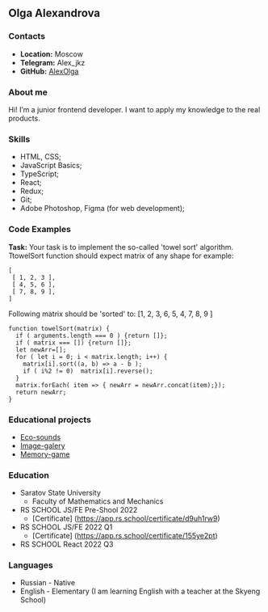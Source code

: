 ## Olga Alexandrova

### Contacts

- **Location:** Moscow
- **Telegram:** Alex_jkz
- **GitHub:** [AlexOlga](https://github.com/AlexOlga)

### About me

Hi! I’m a junior frontend developer. I  want to apply my knowledge to the real products.

### Skills

- HTML, CSS;
- JavaScript Basics;
- TypeScript;
- React;
- Redux;
- Git;
- Adobe Photoshop, Figma (for web development);

### Code Examples

**Task:** Your task is to implement the so-called 'towel sort' algorithm. TtowelSort function should expect matrix of any shape for example:

```
[
 [ 1, 2, 3 ],
 [ 4, 5, 6 ],
 [ 7, 8, 9 ],
]
```

Following matrix should be 'sorted' to:
[1, 2, 3, 6, 5, 4, 7, 8, 9 ]

```
function towelSort(matrix) {
  if ( arguments.length === 0 ) {return []};
  if ( matrix === []) {return []};
  let newArr=[];
  for ( let i = 0; i < matrix.length; i++) {
    matrix[i].sort((a, b) => a - b );
    if ( i%2 != 0)  matrix[i].reverse();      
  }
  matrix.forEach( item => { newArr = newArr.concat(item);});
  return newArr;
}
```

### Educational projects

- [Eco-sounds](https://rolling-scopes-school.github.io/alexolga-JSFEPRESCHOOL/js30-eco-sounds/)
- [Image-galery](https://rolling-scopes-school.github.io/alexolga-JSFEPRESCHOOL/image-galery/)
- [Memory-game](https://rolling-scopes-school.github.io/alexolga-JSFEPRESCHOOL/memory-game/)

### Education

- Saratov State University
  - Faculty of Mathematics and Mechanics
- RS SCHOOL JS/FE Pre-Shool 2022
  - [Certificate] (https://app.rs.school/certificate/d9uh1rw9)
- RS SCHOOL JS/FE 2022 Q1 
  - [Certificate] (https://app.rs.school/certificate/155ye2pt)
- RS SCHOOL React 2022 Q3

### Languages

- Russian - Native
- English - Elementary (I am learning English with a teacher at the Skyeng School)

